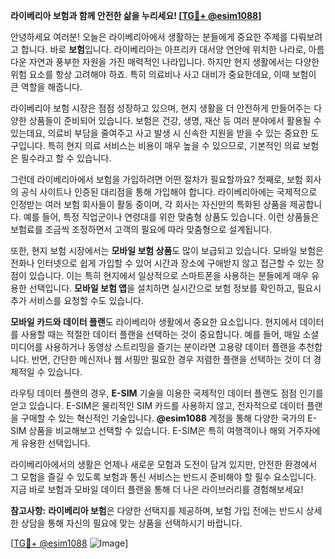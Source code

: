 **라이베리아 보험과 함께 안전한 삶을 누리세요! [[TG💪+ @esim1088](https://t.me/s/esim1088)]**

안녕하세요 여러분! 오늘은 라이베리아에서 생활하는 분들에게 중요한 주제를 다뤄보려고 합니다. 바로 **보험**입니다. 라이베리아는 아프리카 대서양 연안에 위치한 나라로, 아름다운 자연과 풍부한 자원을 가진 매력적인 나라입니다. 하지만 현지 생활에서는 다양한 위험 요소를 항상 고려해야 하죠. 특히 의료비나 사고 대비가 중요한데요, 이때 보험이 큰 역할을 해줍니다.

라이베리아 보험 시장은 점점 성장하고 있으며, 현지 생활을 더 안전하게 만들어주는 다양한 상품들이 준비되어 있습니다. 보험은 건강, 생명, 재산 등 여러 분야에서 활용될 수 있는데요, 의료비 부담을 줄여주고 사고 발생 시 신속한 지원을 받을 수 있는 중요한 도구입니다. 특히 현지 의료 서비스는 비용이 매우 높을 수 있으므로, 기본적인 의료 보험은 필수라고 할 수 있습니다.

그런데 라이베리아에서 보험을 가입하려면 어떤 절차가 필요할까요? 첫째로, 보험 회사의 공식 사이트나 인증된 대리점을 통해 가입해야 합니다. 라이베리아에는 국제적으로 인정받는 여러 보험 회사들이 활동 중이며, 각 회사는 자신만의 특화된 상품을 제공합니다. 예를 들어, 특정 직업군이나 연령대를 위한 맞춤형 상품도 있습니다. 이런 상품들은 보험료를 조금씩 조정하면서 고객의 필요에 따라 맞춤형으로 설계됩니다.

또한, 현지 보험 시장에서는 **모바일 보험 상품**도 많이 보급되고 있습니다. 모바일 보험은 전화나 인터넷으로 쉽게 가입할 수 있어 시간과 장소에 구애받지 않고 접근할 수 있는 장점이 있습니다. 이는 특히 현지에서 일상적으로 스마트폰을 사용하는 분들에게 매우 유용한 선택입니다. **모바일 보험 앱**을 설치하면 실시간으로 보험 정보를 확인하고, 필요시 추가 서비스를 요청할 수도 있습니다.

**모바일 카드와 데이터 플랜**도 라이베리아 생활에서 중요한 요소입니다. 현지에서 데이터를 사용할 때는 적절한 데이터 플랜을 선택하는 것이 중요합니다. 예를 들어, 매일 소셜 미디어를 사용하거나 동영상 스트리밍을 즐기는 분이라면 고용량 데이터 플랜을 추천합니다. 반면, 간단한 메신저나 웹 서핑만 필요한 경우 저렴한 플랜을 선택하는 것이 더 경제적일 수 있습니다.

라우팅 데이터 플랜의 경우, **E-SIM** 기술을 이용한 국제적인 데이터 플랜도 점점 인기를 얻고 있습니다. E-SIM은 물리적인 SIM 카드를 사용하지 않고, 전자적으로 데이터 플랜을 구매할 수 있는 혁신적인 기술입니다. **@esim1088** 계정을 통해 다양한 국가의 E-SIM 상품을 비교해보고 선택할 수 있습니다. E-SIM은 특히 여행객이나 해외 거주자에게 유용한 선택입니다.

라이베리아에서의 생활은 언제나 새로운 모험과 도전이 담겨 있지만, 안전한 환경에서 그 모험을 즐길 수 있도록 보험과 통신 서비스는 반드시 준비해야 할 필수 요소입니다. 지금 바로 보험과 모바일 데이터 플랜을 통해 더 나은 라이브러리를 경험해보세요!

**참고사항:** **라이베리아 보험**은 다양한 선택지를 제공하며, 보험 가입 전에는 반드시 상세한 상담을 통해 자신의 필요에 맞는 상품을 선택하시기 바랍니다. 

[[TG💪+ @esim1088](https://t.me/s/esim1088) ![Image](https://i.postimg.cc/Y0z9fWf4/image.png)]
